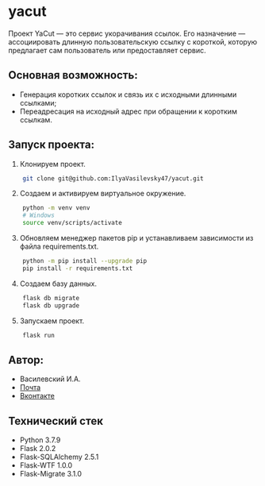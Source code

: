 # yacut
Проект YaCut — это сервис укорачивания ссылок. Его назначение — ассоциировать длинную пользовательскую ссылку с короткой, которую предлагает сам пользователь или предоставляет сервис.

## Основная возможность:
- Генерация коротких ссылок и связь их с исходными длинными ссылками;
- Переадресация на исходный адрес при обращении к коротким ссылкам.

## Запуск проекта:
1. Клонируем проект.
```bash
    git clone git@github.com:IlyaVasilevsky47/yacut.git
```

2. Создаем и активируем виртуальное окружение.
```bash
    python -m venv venv
    # Windows
    source venv/scripts/activate
```

3. Обновляем менеджер пакетов pip и устанавливаем зависимости из файла requirements.txt.
```bash
    python -m pip install --upgrade pip
    pip install -r requirements.txt
```

4. Создаем базу данных. 
```bash
    flask db migrate
    flask db upgrade
```

5. Запускаем проект.
```bash
    flask run
```

## Автор:
- Василевский И.А.
- [Почта](vasilevskijila047@gmail.com)
- [Вконтакте](https://vk.com/ilya.vasilevskiy47)


## Технический стек
- Python 3.7.9
- Flask 2.0.2
- Flask-SQLAlchemy 2.5.1
- Flask-WTF 1.0.0
- Flask-Migrate 3.1.0
